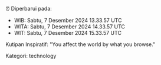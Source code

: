 ⏰ Diperbarui pada:
- WIB: Sabtu, 7 Desember 2024 13.33.57 UTC
- WITA: Sabtu, 7 Desember 2024 14.33.57 UTC
- WIT: Sabtu, 7 Desember 2024 15.33.57 UTC

Kutipan Inspiratif:
"You affect the world by what you browse."


Kategori: technology

